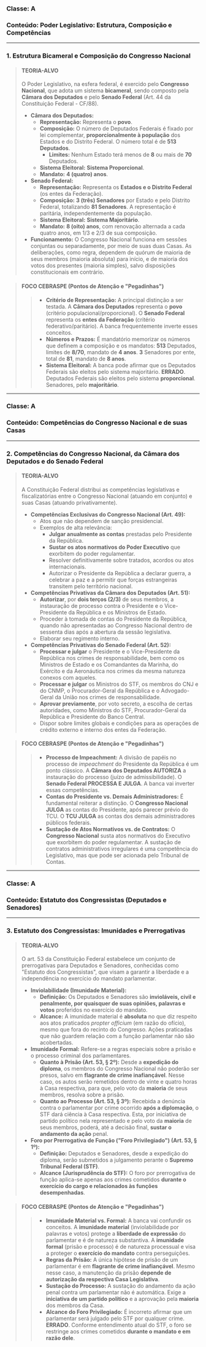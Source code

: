 ### **Classe:** A
### **Conteúdo:** Poder Legislativo: Estrutura, Composição e Competências

---

### **1. Estrutura Bicameral e Composição do Congresso Nacional**

> #### **TEORIA-ALVO**
> O Poder Legislativo, na esfera federal, é exercido pelo **Congresso Nacional**, que adota um sistema **bicameral**, sendo composto pela **Câmara dos Deputados** e pelo **Senado Federal** (Art. 44 da Constituição Federal - CF/88).
>
> * **Câmara dos Deputados:**
>     * **Representação:** Representa o **povo**.
>     * **Composição:** O número de Deputados Federais é fixado por lei complementar, **proporcionalmente à população** dos Estados e do Distrito Federal. O número total é de **513 Deputados**.
>         * **Limites:** Nenhum Estado terá menos de **8** ou mais de **70** Deputados.
>     * **Sistema Eleitoral:** **Sistema Proporcional**.
>     * **Mandato:** **4 (quatro) anos**.
> * **Senado Federal:**
>     * **Representação:** Representa os **Estados e o Distrito Federal** (os entes da Federação).
>     * **Composição:** **3 (três) Senadores** por Estado e pelo Distrito Federal, totalizando **81 Senadores**. A representação é paritária, independentemente da população.
>     * **Sistema Eleitoral:** **Sistema Majoritário**.
>     * **Mandato:** **8 (oito) anos**, com renovação alternada a cada quatro anos, em 1/3 e 2/3 de sua composição.
> * **Funcionamento:** O Congresso Nacional funciona em sessões conjuntas ou separadamente, por meio de suas duas Casas. As deliberações, como regra, dependem de quórum de maioria de seus membros (maioria absoluta) para início, e de maioria dos votos dos presentes (maioria simples), salvo disposições constitucionais em contrário.

> #### **FOCO CEBRASPE (Pontos de Atenção e "Pegadinhas")**
> > * **Critério de Representação:** A principal distinção a ser testada. A **Câmara dos Deputados** representa o **povo** (critério populacional/proporcional). O **Senado Federal** representa os **entes da Federação** (critério federativo/paritário). A banca frequentemente inverte esses conceitos.
> > * **Números e Prazos:** É mandatório memorizar os números que definem a composição e os mandatos: **513** Deputados, limites de **8/70**, mandato de **4 anos**. **3** Senadores por ente, total de **81**, mandato de **8 anos**.
> > * **Sistema Eleitoral:** A banca pode afirmar que os Deputados Federais são eleitos pelo sistema majoritário. **ERRADO**. Deputados Federais são eleitos pelo sistema **proporcional**. Senadores, pelo **majoritário**.

---

### **Classe:** A
### **Conteúdo:** Competências do Congresso Nacional e de suas Casas

---

### **2. Competências do Congresso Nacional, da Câmara dos Deputados e do Senado Federal**

> #### **TEORIA-ALVO**
> A Constituição Federal distribui as competências legislativas e fiscalizatórias entre o Congresso Nacional (atuando em conjunto) e suas Casas (atuando privativamente).
>
> * **Competências Exclusivas do Congresso Nacional (Art. 49):**
>     * Atos que não dependem de sanção presidencial.
>     * Exemplos de alta relevância:
>         * **Julgar anualmente as contas** prestadas pelo Presidente da República.
>         * **Sustar os atos normativos do Poder Executivo** que exorbitem do poder regulamentar.
>         * Resolver definitivamente sobre tratados, acordos ou atos internacionais.
>         * Autorizar o Presidente da República a declarar guerra, a celebrar a paz e a permitir que forças estrangeiras transitem pelo território nacional.
> * **Competências Privativas da Câmara dos Deputados (Art. 51):**
>     * **Autorizar**, por **dois terços (2/3)** de seus membros, a instauração de processo contra o Presidente e o Vice-Presidente da República e os Ministros de Estado.
>     * Proceder à tomada de contas do Presidente da República, quando não apresentadas ao Congresso Nacional dentro de sessenta dias após a abertura da sessão legislativa.
>     * Elaborar seu regimento interno.
> * **Competências Privativas do Senado Federal (Art. 52):**
>     * **Processar e julgar** o Presidente e o Vice-Presidente da República nos crimes de responsabilidade, bem como os Ministros de Estado e os Comandantes da Marinha, do Exército e da Aeronáutica nos crimes da mesma natureza conexos com aqueles.
>     * **Processar e julgar** os Ministros do STF, os membros do CNJ e do CNMP, o Procurador-Geral da República e o Advogado-Geral da União nos crimes de responsabilidade.
>     * **Aprovar previamente**, por voto secreto, a escolha de certas autoridades, como Ministros do STF, Procurador-Geral da República e Presidente do Banco Central.
>     * Dispor sobre limites globais e condições para as operações de crédito externo e interno dos entes da Federação.

> #### **FOCO CEBRASPE (Pontos de Atenção e "Pegadinhas")**
> > * **Processo de Impeachment:** A divisão de papéis no processo de *impeachment* do Presidente da República é um ponto clássico. A **Câmara dos Deputados AUTORIZA** a instauração do processo (juízo de admissibilidade). O **Senado Federal PROCESSA E JULGA**. A banca vai inverter essas competências.
> > * **Contas do Presidente vs. Demais Administradores:** É fundamental reiterar a distinção. O **Congresso Nacional JULGA** as contas do Presidente, após parecer prévio do TCU. O **TCU JULGA** as contas dos demais administradores públicos federais.
> > * **Sustação de Atos Normativos vs. de Contratos:** O **Congresso Nacional** susta atos normativos do Executivo que exorbitem do poder regulamentar. A sustação de contratos administrativos irregulares é uma competência do Legislativo, mas que pode ser acionada pelo Tribunal de Contas.

---

### **Classe:** A
### **Conteúdo:** Estatuto dos Congressistas (Deputados e Senadores)

---

### **3. Estatuto dos Congressistas: Imunidades e Prerrogativas**

> #### **TEORIA-ALVO**
> O art. 53 da Constituição Federal estabelece um conjunto de prerrogativas para Deputados e Senadores, conhecidas como "Estatuto dos Congressistas", que visam a garantir a liberdade e a independência no exercício do mandato parlamentar.
>
> * **Inviolabilidade (Imunidade Material):**
>     * **Definição:** Os Deputados e Senadores são **invioláveis, civil e penalmente, por quaisquer de suas opiniões, palavras e votos** proferidos no exercício do mandato.
>     * **Alcance:** A imunidade material é **absoluta** no que diz respeito aos atos praticados *propter officium* (em razão do ofício), mesmo que fora do recinto do Congresso. Ações praticadas que não guardem relação com a função parlamentar não são acobertadas.
> * **Imunidade Formal:** Refere-se a regras especiais sobre a prisão e o processo criminal dos parlamentares.
>     * **Quanto à Prisão (Art. 53, § 2º):** Desde a **expedição do diploma**, os membros do Congresso Nacional não poderão ser presos, salvo em **flagrante de crime inafiançável**. Nesse caso, os autos serão remetidos dentro de vinte e quatro horas à Casa respectiva, para que, pelo voto da **maioria** de seus membros, resolva sobre a prisão.
>     * **Quanto ao Processo (Art. 53, § 3º):** Recebida a denúncia contra o parlamentar por crime ocorrido **após a diplomação**, o STF dará ciência à Casa respectiva. Esta, por iniciativa de partido político nela representado e pelo voto da **maioria** de seus membros, poderá, até a decisão final, **sustar o andamento da ação** penal.
> * **Foro por Prerrogativa de Função ("Foro Privilegiado") (Art. 53, § 1º):**
>     * **Definição:** Deputados e Senadores, desde a expedição do diploma, serão submetidos a julgamento perante o **Supremo Tribunal Federal (STF)**.
>     * **Alcance (Jurisprudência do STF):** O foro por prerrogativa de função aplica-se apenas aos crimes cometidos **durante o exercício do cargo e relacionados às funções desempenhadas**.

> #### **FOCO CEBRASPE (Pontos de Atenção e "Pegadinhas")**
> > * **Imunidade Material vs. Formal:** A banca vai confundir os conceitos. A **imunidade material** (inviolabilidade por palavras e votos) protege a **liberdade de expressão** do parlamentar e é de natureza substantiva. A **imunidade formal** (prisão e processo) é de natureza processual e visa a proteger o **exercício do mandato** contra perseguições.
> > * **Regras da Prisão:** A única hipótese de prisão de um parlamentar é em **flagrante de crime inafiançável**. Mesmo nesse caso, a manutenção da prisão **depende de autorização da respectiva Casa Legislativa**.
> > * **Sustação do Processo:** A sustação do andamento da ação penal contra um parlamentar não é automática. Exige a **iniciativa de um partido político** e a aprovação pela **maioria** dos membros da Casa.
> > * **Alcance do Foro Privilegiado:** É incorreto afirmar que um parlamentar será julgado pelo STF por qualquer crime. **ERRADO**. Conforme entendimento atual do STF, o foro se restringe aos crimes cometidos **durante o mandato e em razão dele**.